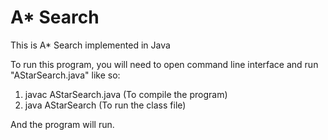 # A* Search

This is A* Search implemented in Java

To run this program, you will need to open command line interface and run "AStarSearch.java" like so: 

  1. javac AStarSearch.java   (To compile the program)
  2. java AStarSearch         (To run the class file)

And the program will run.

